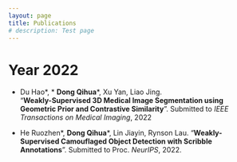 ```yaml
---
layout: page
title: Publications
# description: Test page
---
```

# Year 2022

* Du Hao\*, * __Dong Qihua__\*, Xu Yan, Liao Jing. \
“__Weakly-Supervised 3D Medical Image Segmentation using Geometric Prior and Contrastive Similarity__”. Submitted to *IEEE Transactions on Medical Imaging*, 2022

* He Ruozhen\*, __Dong Qihua__\*, Lin Jiayin, Rynson Lau. “__Weakly-Supervised Camouflaged Object Detection with Scribble Annotations__”. Submitted to Proc. *NeurIPS*, 2022.